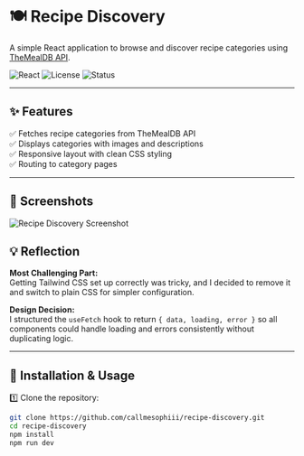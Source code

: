 # 🍽️ Recipe Discovery

A simple React application to browse and discover recipe categories using [TheMealDB API](https://www.themealdb.com/api.php).

![React](https://img.shields.io/badge/React-18+-61DAFB?logo=react&logoColor=white)
![License](https://img.shields.io/badge/license-MIT-green)
![Status](https://img.shields.io/badge/status-active-brightgreen)

---

## ✨ Features

✅ Fetches recipe categories from TheMealDB API  
✅ Displays categories with images and descriptions  
✅ Responsive layout with clean CSS styling  
✅ Routing to category pages

---

## 📸 Screenshots

![Recipe Discovery Screenshot](./assets/recipe-screenshot.png)


## 💡 Reflection

**Most Challenging Part:**  
Getting Tailwind CSS set up correctly was tricky, and I decided to remove it and switch to plain CSS for simpler configuration.

**Design Decision:**  
I structured the `useFetch` hook to return `{ data, loading, error }` so all components could handle loading and errors consistently without duplicating logic.


---

## 🚀 Installation & Usage

1️⃣ Clone the repository:

```bash
git clone https://github.com/callmesophiii/recipe-discovery.git
cd recipe-discovery
npm install
npm run dev
